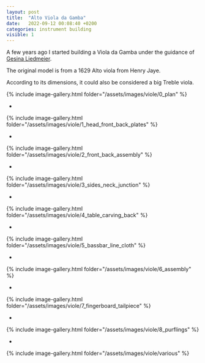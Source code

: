 ```yaml
---
layout: post
title:  "Alto Viola da Gamba"
date:   2022-09-12 00:08:40 +0200
categories: instrument building
visible: 1
---
```


A few years ago I started building a Viola da Gamba under the guidance of [Gesina Liedmeier](https://www.liedmeier.nl/home).

The original model is from a 1629 Alto viola from Henry Jaye.

According to its dimensions, it could also be considered a big Treble viola.

{% include image-gallery.html folder="/assets/images/viole/0_plan" %}

-

{% include image-gallery.html folder="/assets/images/viole/1_head_front_back_plates" %}

-

{% include image-gallery.html folder="/assets/images/viole/2_front_back_assembly" %}

-

{% include image-gallery.html folder="/assets/images/viole/3_sides_neck_junction" %}

-

{% include image-gallery.html folder="/assets/images/viole/4_table_carving_back" %}

-

{% include image-gallery.html folder="/assets/images/viole/5_bassbar_line_cloth" %}

-

{% include image-gallery.html folder="/assets/images/viole/6_assembly" %}

-

{% include image-gallery.html folder="/assets/images/viole/7_fingerboard_tailpiece" %}

-

{% include image-gallery.html folder="/assets/images/viole/8_purflings" %}

-

{% include image-gallery.html folder="/assets/images/viole/various" %}

